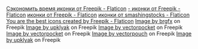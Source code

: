 
<a href="https://www.flaticon.com/ru/free-icons/-" title="сэкономить время иконки">Сэкономить время иконки от Freepik - Flaticon</a>
<a href="https://www.flaticon.com/ru/free-icons/-" title="- иконки">- иконки от Freepik - Flaticon</a>
<a href="https://www.flaticon.com/ru/free-icons/" title=" иконки"> иконки от Freepik - Flaticon</a>
<a href="https://www.flaticon.com/ru/free-icons/" title=" иконки"> иконки от smashingstocks - Flaticon</a>
<a href="https://www.flaticon.com/free-icons/you-are-the-best" title="you are the best icons">You are the best icons created by Freepik - Flaticon</a>
<a href="https://www.freepik.com/free-vector/interior-design-dining-room-living-room_23722052.htm?query=drawing%20room">Image by brgfx</a> on Freepik
<a href="https://www.freepik.com/free-vector/vector-interior-living-room-boho-style_8117137.htm#query=room&position=6&from_view=search&track=sph">Image by upklyak</a> on Freepik
<a href="https://www.freepik.com/free-vector/bathroom-interior-room-with-furniture-bathtub-shelves-mirror-faucet-curtain_2669638.htm#query=bathroom&position=21&from_view=search&track=sph">Image by vectorpocket</a> on Freepik
<a href="https://www.freepik.com/free-vector/cozy-modern-kitchen-with-appliances-fridge-stove-toaster-microwave_2238292.htm">Image by vectorpocket</a> on Freepik
<a href="https://www.freepik.com/free-vector/kid-boy-room-interior-illustration-modern-bedroom-furniture-blue-scandinavian-style_3266698.htm#query=bedroom&position=4&from_view=search&track=sph">Image by vectorpouch</a> on Freepik
<a href="https://www.freepik.com/free-vector/bedroom-interior-cartoon-double-bed-wardrobe_7062165.htm#page=2&query=bedroom&position=18&from_view=search&track=sph">Image by upklyak</a> on Freepik